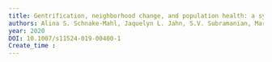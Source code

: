 ```yaml
---
title: Gentrification, neighborhood change, and population health: a systematic review
authors: Alina S. Schnake-Mahl, Jaquelyn L. Jahn, S.V. Subramanian, Mary C. Waters, Mariana Arcaya
year: 2020
DOI: 10.1007/s11524-019-00400-1
Create_time :  
---
```


